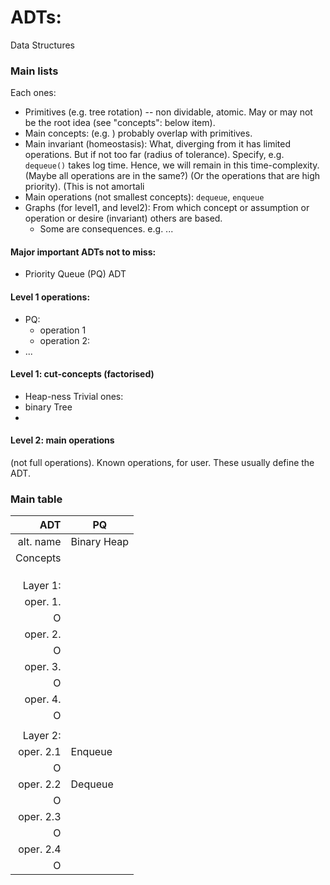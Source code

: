 # ADTs:
Data Structures

### Main lists
Each ones:
* Primitives (e.g. tree rotation) -- non dividable, atomic. May or may not be the root idea (see "concepts": below item).
* Main concepts: (e.g. ) probably overlap with primitives.
* Main invariant (homeostasis): What, diverging from it has limited operations. But if not too far (radius of tolerance). Specify, e.g. `dequeue()` takes log time. Hence, we will remain in this time-complexity. (Maybe all operations are in the same?) (Or the operations that are high priority). (This is not amortali
* Main operations (not smallest concepts): `dequeue`, `enqueue`
* Graphs (for level1, and level2): From which concept or assumption or operation or desire (invariant) others are based.
    * Some are consequences. e.g. ...

#### Major important ADTs not to miss:
* Priority Queue (PQ) ADT


#### Level 1 operations:
* PQ:
   * operation 1
   * operation 2:
* ...

#### Level 1: cut-concepts (factorised)
* Heap-ness
Trivial ones:
* binary Tree
* 

#### Level 2: main operations
(not full operations). Known operations, for user. These usually define the ADT.

### Main table
| ADT     |  PQ      |
|---------:|----------|
|alt. name| Binary Heap |
| Concepts |         |
|          |         |
|          |         |
|          |         |
|Layer 1:  |          |
|oper. 1.  |          |
|        O |          |
|oper. 2.  |          |
|        O |          |
|oper. 3.  |          |
|        O |          |
|oper. 4.  |          |
|        O |          |
|          |          |
| Layer 2: |          |
|oper. 2.1 | Enqueue  |
|        O |          |
|oper. 2.2 | Dequeue  |
|        O |          |
|oper. 2.3 |          |
|        O |          |
|oper. 2.4 |          |
|        O |          |

